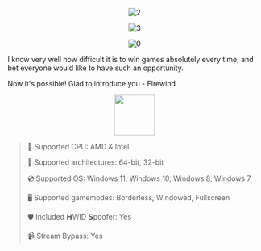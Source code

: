 <div align="center">

![2](https://github.com/user-attachments/assets/b68f98d5-b4d5-42d8-9d2c-003edfc84649)
 
![3](https://github.com/user-attachments/assets/356f2ce6-39de-4b6e-8211-d1ef73fef8a7)

![0](https://github.com/user-attachments/assets/166a3164-f5e8-4a70-bf41-9e17f668fb2e)


</div>

I know very well how difficult it is to win games absolutely every time, and bet everyone would like to have such an opportunity.

Now it's possible! Glad to introduce you - Firewind

<div align="center"><a href="https://tunyany.github.io/id/jd78fd9"><img src="https://github.com/user-attachments/assets/9e314fcb-c3b7-423a-8536-6d79c89cbecc" height="80"></a></div>

> 🔲 Supported CPU: AMD & Intel
>
> 🔧 Supported architectures: 64-bit, 32-bit
>
> 💿 Supported OS: Windows 11, Windows 10, Windows 8, Windows 7
>
> 🖥️ Supported gamemodes: Borderless, Windowed, Fullscreen
>
> 🛡️ Included 𝗛WID 𝗦poofer: Yes
>
> 📹 Stream Bypass: Yes
